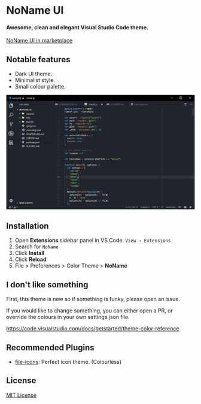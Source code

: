 # NoName UI

#### Awesome, clean and elegant Visual Studio Code theme.

[NoName UI in marketplace](https://marketplace.visualstudio.com/items?itemName=iseos.noname-ui)

## Notable features

* Dark UI theme.
* Minimalist style.
* Small colour palette.

<img src="https://raw.githubusercontent.com/iseos/noname-ui/master/img/screen.png" width="900" alt="Screenshot">

## Installation

1. Open **Extensions** sidebar panel in VS Code. `View → Extensions`
1. Search for `NoName`
1. Click **Install**
1. Click **Reload**
1. File > Preferences > Color Theme > **NoName**

## I don't like something

First, this theme is new so if something is funky, please open an issue.

If you would like to change something, you can either open a PR, or override the colours in your own settings.json file.

https://code.visualstudio.com/docs/getstarted/theme-color-reference

## Recommended Plugins
* [file-icons](https://marketplace.visualstudio.com/items?itemName=file-icons.file-icons): Perfect icon theme. (Colourless)

## License

[MIT License](https://github.com/iseos/NoName/blob/master/LICENSE.md)